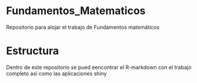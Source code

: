 # Fundamentos_Matematicos
Repositorio para alojar el trabajo de Fundamentos matemáticos


# Estructura

Dentro de este repositorio se pued eencontrar el R-markdown con el trabajo completo así como las aplicaciones shiny